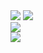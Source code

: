 
<div class="gallery-page">
	<div class="img-list">
		<div class="img-column">
			<a href="https://gitee.com/imagess/hexo-imags/raw/master/dhxy.png" target="_Blank"><img src="https://gitee.com/imagess/hexo-imags/raw/master/dhxy.png"></a>
			<a href="https://gitee.com/imagess/hexo-imags/raw/master/dhxy.png" target="_Blank"><img src="https://gitee.com/imagess/hexo-imags/raw/master/dhxy.png"></a>
		</div>
		<div class="img-column">
			<a href="img/sample.jpg" target="_Blank"><img src="img/s/sample.jpg"></a>
		</div>
		<div class="img-column">
			<a href="img/sample.jpg" target="_Blank"><img src="img/s/sample.jpg"></a>
	</div>
</div>
